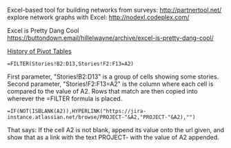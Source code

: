 Excel-based tool for building networks from surveys: http://partnertool.net/
explore network graphs with Excel: http://nodexl.codeplex.com/

Excel is Pretty Dang Cool
https://buttondown.email/hillelwayne/archive/excel-is-pretty-dang-cool/

[History of Pivot Tables](https://qz.com/1903322/why-pivot-tables-are-the-spreadsheets-most-powerful-tool)


    =FILTER(Stories!B2:D13,Stories!F2:F13=A2)
First parameter, "Stories!B2:D13" is a group of cells showing some stories.
Second parameter, "Stories!F2:F13=A2" is the column where each cell is compared to the value of A2. Rows that match are then copied into wherever the =FILTER formula is placed.



    =IF(NOT(ISBLANK(A2)),HYPERLINK("https://jira-instance.atlassian.net/browse/PROJECT-"&A2,"PROJECT-"&A2),"")
That says: If the cell A2 is not blank, append its value onto the url given, and show that as a link with the text PROJECT- with the value of A2 appended.

